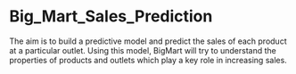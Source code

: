 # Big_Mart_Sales_Prediction
The aim is to build a predictive model and predict the sales of each product at a particular outlet.
Using this model, BigMart will try to understand the properties of products and outlets which play a key role in increasing sales.
